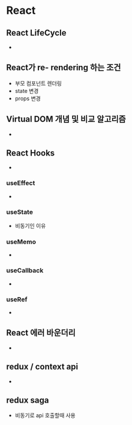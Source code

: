 # React

## React LifeCycle

-

## React가 re- rendering 하는 조건

-   부모 컴포넌트 렌더링
-   state 변경
-   props 변경

## Virtual DOM 개념 및 비교 알고리즘

-

## React Hooks

-

### useEffect

-

### useState

-   비동기인 이유

### useMemo

-

### useCallback

-

### useRef

-

## React 에러 바운더리

-

## redux / context api

-

## redux saga

-   비동기로 api 호출할때 사용
